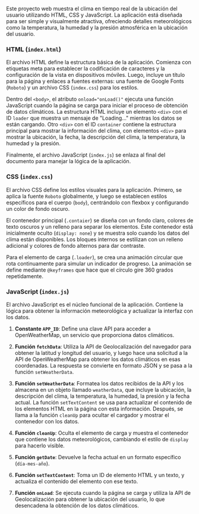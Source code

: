 Este proyecto web muestra el clima en tiempo real de la ubicación del usuario utilizando HTML, CSS y JavaScript. La aplicación está diseñada para ser simple y visualmente atractiva, ofreciendo detalles meteorológicos como la temperatura, la humedad y la presión atmosférica en la ubicación del usuario.

### HTML (`index.html`)

El archivo HTML define la estructura básica de la aplicación. Comienza con etiquetas meta para establecer la codificación de caracteres y la configuración de la vista en dispositivos móviles. Luego, incluye un título para la página y enlaces a fuentes externas: una fuente de Google Fonts (`Roboto`) y un archivo CSS (`index.css`) para los estilos.

Dentro del `<body>`, el atributo `onload="onLoad()"` ejecuta una función JavaScript cuando la página se carga para iniciar el proceso de obtención de datos climáticos. La estructura HTML incluye un elemento `<div>` con el ID `loader` que muestra un mensaje de "Loading..." mientras los datos se están cargando. Otro `<div>` con el ID `container` contiene la estructura principal para mostrar la información del clima, con elementos `<div>` para mostrar la ubicación, la fecha, la descripción del clima, la temperatura, la humedad y la presión.

Finalmente, el archivo JavaScript (`index.js`) se enlaza al final del documento para manejar la lógica de la aplicación.

### CSS (`index.css`)

El archivo CSS define los estilos visuales para la aplicación. Primero, se aplica la fuente `Roboto` globalmente, y luego se establecen estilos específicos para el cuerpo (`body`), centrándolo con flexbox y configurando un color de fondo oscuro.

El contenedor principal (`.contaier`) se diseña con un fondo claro, colores de texto oscuros y un relleno para separar los elementos. Este contenedor está inicialmente oculto (`display: none`) y se muestra solo cuando los datos del clima están disponibles. Los bloques internos se estilizan con un relleno adicional y colores de fondo alternos para dar contraste.

Para el elemento de carga (`.loader`), se crea una animación circular que rota continuamente para simular un indicador de progreso. La animación se define mediante `@keyframes` que hace que el círculo gire 360 grados repetidamente.

### JavaScript (`index.js`)

El archivo JavaScript es el núcleo funcional de la aplicación. Contiene la lógica para obtener la información meteorológica y actualizar la interfaz con los datos.

1. **Constante `APP_ID`**: Define una clave API para acceder a OpenWeatherMap, un servicio que proporciona datos climáticos.
   
2. **Función `fetchData`**: Utiliza la API de Geolocalización del navegador para obtener la latitud y longitud del usuario, y luego hace una solicitud a la API de OpenWeatherMap para obtener los datos climáticos en esas coordenadas. La respuesta se convierte en formato JSON y se pasa a la función `setWeatherData`.

3. **Función `setWeatherData`**: Formatea los datos recibidos de la API y los almacena en un objeto llamado `weatherData`, que incluye la ubicación, la descripción del clima, la temperatura, la humedad, la presión y la fecha actual. La función `setTextContent` se usa para actualizar el contenido de los elementos HTML en la página con esta información. Después, se llama a la función `cleanUp` para ocultar el cargador y mostrar el contenedor con los datos.

4. **Función `cleanUp`**: Oculta el elemento de carga y muestra el contenedor que contiene los datos meteorológicos, cambiando el estilo de `display` para hacerlo visible.

5. **Función `getDate`**: Devuelve la fecha actual en un formato específico (`día-mes-año`).

6. **Función `setTextContent`**: Toma un ID de elemento HTML y un texto, y actualiza el contenido del elemento con ese texto.

7. **Función `onLoad`**: Se ejecuta cuando la página se carga y utiliza la API de Geolocalización para obtener la ubicación del usuario, lo que desencadena la obtención de los datos climáticos.


